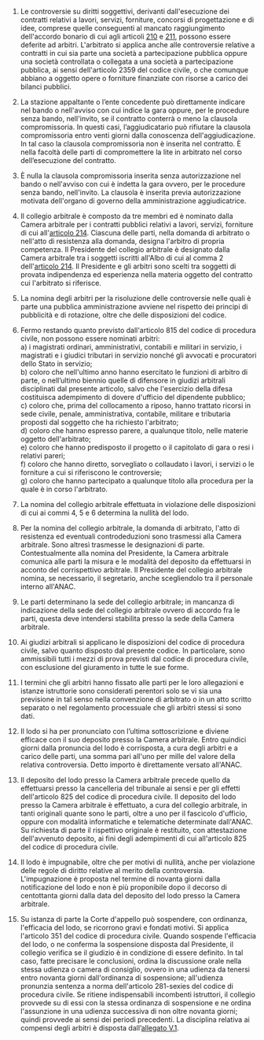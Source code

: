 1. Le controversie su diritti soggettivi, derivanti dall'esecuzione dei contratti relativi a lavori, servizi, forniture, concorsi di progettazione e di idee, comprese quelle conseguenti al mancato raggiungimento dell'accordo bonario di cui agli articoli [210](/articolo-210/1) e [211](/articolo-211/1), possono essere deferite ad arbitri. L'arbitrato si applica anche alle controversie relative a contratti in cui sia parte una società a partecipazione pubblica oppure una società controllata o collegata a una società a partecipazione pubblica, ai sensi dell'articolo 2359 del codice civile, o che comunque abbiano a oggetto opere o forniture finanziate con risorse a carico dei bilanci pubblici.

2. La stazione appaltante o l’ente concedente può direttamente indicare nel bando o nell'avviso con cui indice la gara oppure, per le procedure senza bando, nell'invito, se il contratto conterrà o meno la clausola compromissoria. In questi casi, l’aggiudicatario può rifiutare la clausola compromissoria entro venti giorni dalla conoscenza dell'aggiudicazione. In tal caso la clausola compromissoria non è inserita nel contratto. È nella facoltà delle parti di compromettere la lite in arbitrato nel corso dell’esecuzione del contratto.

3. È nulla la clausola compromissoria inserita senza autorizzazione nel bando o nell'avviso con cui è indetta la gara ovvero, per le procedure senza bando, nell'invito. La clausola è inserita previa autorizzazione motivata dell'organo di governo della amministrazione aggiudicatrice.

4. Il collegio arbitrale è composto da tre membri ed è nominato dalla Camera arbitrale per i contratti pubblici relativi a lavori, servizi, forniture di cui all'[articolo 214](/articolo-214/1). Ciascuna delle parti, nella domanda di arbitrato o nell'atto di resistenza alla domanda, designa l'arbitro di propria competenza. Il Presidente del collegio arbitrale è designato dalla Camera arbitrale tra i soggetti iscritti all'Albo di cui al comma 2 dell'[articolo 214](/articolo-214/1). Il Presidente e gli arbitri sono scelti tra soggetti di provata indipendenza ed esperienza nella materia oggetto del contratto cui l'arbitrato si riferisce.

5. La nomina degli arbitri per la risoluzione delle controversie nelle quali è parte una pubblica amministrazione avviene nel rispetto dei principi di pubblicità e di rotazione, oltre che delle disposizioni del codice.

6. Fermo restando quanto previsto dall'articolo 815 del codice di procedura civile, non possono essere nominati arbitri:<br>a) i magistrati ordinari, amministrativi, contabili e militari in servizio, i magistrati e i giudici tributari in servizio nonché gli avvocati e procuratori dello Stato in servizio;<br>b) coloro che nell'ultimo anno hanno esercitato le funzioni di arbitro di parte, o nell’ultimo biennio quelle di difensore in giudizi arbitrali disciplinati dal presente articolo, salvo che l'esercizio della difesa costituisca adempimento di dovere d'ufficio del dipendente pubblico;<br>c) coloro che, prima del collocamento a riposo, hanno trattato ricorsi in sede civile, penale, amministrativa, contabile, militare e tributaria proposti dal soggetto che ha richiesto l'arbitrato; <br>d) coloro che hanno espresso parere, a qualunque titolo, nelle materie oggetto dell'arbitrato;<br>e) coloro che hanno predisposto il progetto o il capitolato di gara o resi i relativi pareri;<br>f) coloro che hanno diretto, sorvegliato o collaudato i lavori, i servizi o le forniture a cui si riferiscono le controversie;<br>g) coloro che hanno partecipato a qualunque titolo alla procedura per la quale è in corso l'arbitrato.

7. La nomina del collegio arbitrale effettuata in violazione delle disposizioni di cui ai commi 4, 5 e 6 determina la nullità del lodo.

8. Per la nomina del collegio arbitrale, la domanda di arbitrato, l'atto di resistenza ed eventuali controdeduzioni sono trasmessi alla Camera arbitrale. Sono altresì trasmesse le designazioni di parte. Contestualmente alla nomina del Presidente, la Camera arbitrale comunica alle parti la misura e le modalità del deposito da effettuarsi in acconto del corrispettivo arbitrale. Il Presidente del collegio arbitrale nomina, se necessario, il segretario, anche scegliendolo tra il personale interno all'ANAC.

9. Le parti determinano la sede del collegio arbitrale; in mancanza di indicazione della sede del collegio arbitrale ovvero di accordo fra le parti, questa deve intendersi stabilita presso la sede della Camera arbitrale. 

10. Ai giudizi arbitrali si applicano le disposizioni del codice di procedura civile, salvo quanto disposto dal presente codice. In particolare, sono ammissibili tutti i mezzi di prova previsti dal codice di procedura civile, con esclusione del giuramento in tutte le sue forme.

11. I termini che gli arbitri hanno fissato alle parti per le loro allegazioni e istanze istruttorie sono considerati perentori solo se vi sia una previsione in tal senso nella convenzione di arbitrato o in un atto scritto separato o nel regolamento processuale che gli arbitri stessi si sono dati.

12. Il lodo si ha per pronunciato con l’ultima sottoscrizione e diviene efficace con il suo deposito presso la Camera arbitrale. Entro quindici giorni dalla pronuncia del lodo è corrisposta, a cura degli arbitri e a carico delle parti, una somma pari all'uno per mille del valore della relativa controversia. Detto importo è direttamente versato all'ANAC.

13. Il deposito del lodo presso la Camera arbitrale precede quello da effettuarsi presso la cancelleria del tribunale ai sensi e per gli effetti dell'articolo 825 del codice di procedura civile. Il deposito del lodo presso la Camera arbitrale è effettuato, a cura del collegio arbitrale, in tanti originali quante sono le parti, oltre a uno per il fascicolo d'ufficio, oppure con modalità informatiche e telematiche determinate dall'ANAC. Su richiesta di parte il rispettivo originale è restituito, con attestazione dell'avvenuto deposito, ai fini degli adempimenti di cui all'articolo 825 del codice di procedura civile.

14. Il lodo è impugnabile, oltre che per motivi di nullità, anche per violazione delle regole di diritto relative al merito della controversia. L'impugnazione è proposta nel termine di novanta giorni dalla notificazione del lodo e non è più proponibile dopo il decorso di centottanta giorni dalla data del deposito del lodo presso la Camera arbitrale.

15. Su istanza di parte la Corte d'appello può sospendere, con ordinanza, l'efficacia del lodo, se ricorrono gravi e fondati motivi. Si applica l'articolo 351 del codice di procedura civile. Quando sospende l'efficacia del lodo, o ne conferma la sospensione disposta dal Presidente, il collegio verifica se il giudizio è in condizione di essere definito. In tal caso, fatte precisare le conclusioni, ordina la discussione orale nella stessa udienza o camera di consiglio, ovvero in una udienza da tenersi entro novanta giorni dall'ordinanza di sospensione; all'udienza pronunzia sentenza a norma dell'articolo 281-sexies del codice di procedura civile. Se ritiene indispensabili incombenti istruttori, il collegio provvede su di essi con la stessa ordinanza di sospensione e ne ordina l'assunzione in una udienza successiva di non oltre novanta giorni; quindi provvede ai sensi dei periodi precedenti. La disciplina relativa ai compensi degli arbitri è disposta dall’[allegato V.1](/section/attachment-5-1/1).
